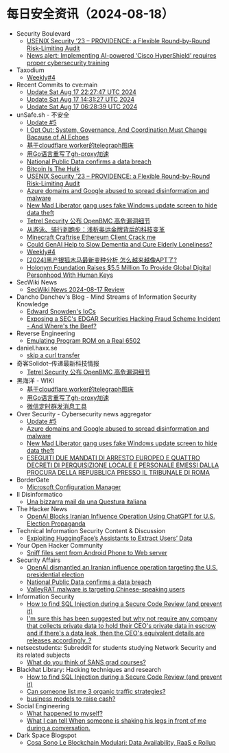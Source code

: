 # 每日安全资讯（2024-08-18）

- Security Boulevard
  - [USENIX Security ’23 – PROVIDENCE: a Flexible Round-by-Round Risk-Limiting Audit](https://securityboulevard.com/2024/08/usenix-security-23-providence-a-flexible-round-by-round-risk-limiting-audit/)
  - [News alert: Implementing AI-powered ‘Cisco HyperShield’ requires proper cybersecurity training](https://securityboulevard.com/2024/08/news-alert-implementing-ai-powered-cisco-hypershield-requires-proper-cybersecurity-training/)
- Taxodium
  - [Weekly#4](https://taxodium.ink/post/weekly/4/)
- Recent Commits to cve:main
  - [Update Sat Aug 17 22:27:47 UTC 2024](https://github.com/trickest/cve/commit/524b629bad9c60a27aa94f03cb310ffdf9507402)
  - [Update Sat Aug 17 14:31:27 UTC 2024](https://github.com/trickest/cve/commit/42d2fbb072fca2f8f53b4b8d2e8199e15f747fa0)
  - [Update Sat Aug 17 06:28:39 UTC 2024](https://github.com/trickest/cve/commit/dbf4558867d355999e8ee66af65bf12e05aa031c)
- unSafe.sh - 不安全
  - [Update #5](https://buaq.net/go-256729.html)
  - [I Opt Out: System, Governance, And Coordination Must Change Bacause of AI Echoes](https://buaq.net/go-256730.html)
  - [基于cloudflare worker的telegraph图床](https://buaq.net/go-256719.html)
  - [用Go语言重写了gh-proxy加速](https://buaq.net/go-256720.html)
  - [National Public Data confirms a data breach](https://buaq.net/go-256724.html)
  - [Bitcoin Is The Hulk](https://buaq.net/go-256731.html)
  - [USENIX Security ’23 – PROVIDENCE: a Flexible Round-by-Round Risk-Limiting Audit](https://buaq.net/go-256733.html)
  - [Azure domains and Google abused to spread disinformation and malware](https://buaq.net/go-256722.html)
  - [New Mad Liberator gang uses fake Windows update screen to hide data theft](https://buaq.net/go-256723.html)
  - [Tetrel Security 公布 OpenBMC 高危漏洞细节](https://buaq.net/go-256721.html)
  - [从游泳、骑行到跑步：浅析奥运金牌背后的科技变革](https://buaq.net/go-256715.html)
  - [Minecraft Craftrise Ethereum Client Crack me](https://buaq.net/go-256709.html)
  - [Could GenAI Help to Slow Dementia and Cure Elderly Loneliness?](https://buaq.net/go-256732.html)
  - [Weekly#4](https://buaq.net/go-256734.html)
  - [[2024]黑产银狐木马最新变种分析,怎么越来越像APT了?](https://buaq.net/go-256704.html)
  - [Holonym Foundation Raises $5.5 Million To Provide Global Digital Personhood With Human Keys](https://buaq.net/go-256697.html)
- SecWiki News
  - [SecWiki News 2024-08-17 Review](http://www.sec-wiki.com/?2024-08-17)
- Dancho Danchev's Blog - Mind Streams of Information Security Knowledge
  - [Edward Snowden's IoCs](https://ddanchev.blogspot.com/2024/08/edward-snowdens-iocs.html)
  - [Exposing a SEC's EDGAR Securities Hacking Fraud Scheme Incident - And Where's the Beef?](https://ddanchev.blogspot.com/2024/08/exposing-secs-edgar-securities-hacking.html)
- Reverse Engineering
  - [Emulating Program ROM on a Real 6502](https://www.reddit.com/r/ReverseEngineering/comments/1eunleo/emulating_program_rom_on_a_real_6502/)
- daniel.haxx.se
  - [skip a curl transfer](https://daniel.haxx.se/blog/2024/08/17/skip-a-curl-transfer/)
- 奇客Solidot–传递最新科技情报
  - [Tetrel Security 公布 OpenBMC 高危漏洞细节](https://www.solidot.org/story?sid=79004)
- 黑海洋 - WIKI
  - [基于cloudflare worker的telegraph图床](https://www.upx8.com/4286)
  - [用Go语言重写了gh-proxy加速](https://www.upx8.com/4285)
  - [微信定时群发消息工具](https://www.upx8.com/4284)
- Over Security - Cybersecurity news aggregator
  - [Update #5](https://roccosicilia.com/2024/08/17/update-5/)
  - [Azure domains and Google abused to spread disinformation and malware](https://www.bleepingcomputer.com/news/security/azure-domains-and-google-abused-to-spread-disinformation-and-malware/)
  - [New Mad Liberator gang uses fake Windows update screen to hide data theft](https://www.bleepingcomputer.com/news/security/new-mad-liberator-gang-uses-fake-windows-update-screen-to-hide-data-theft/)
  - [ESEGUITI DUE MANDATI DI ARRESTO EUROPEO E QUATTRO DECRETI DI PERQUISIZIONE LOCALE E PERSONALE EMESSI DALLA PROCURA DELLA REPUBBLICA PRESSO IL TRIBUNALE DI ROMA](https://www.commissariatodips.it/notizie/articolo/eseguiti-due-mandati-di-arresto-europeo-e-quattro-decreti-di-perquisizione-locale-e-personale-emess/index.html)
- BorderGate
  - [Microsoft Configuration Manager](https://www.bordergate.co.uk/microsoft-configuration-manager/)
- Il Disinformatico
  - [Una bizzarra mail da una Questura italiana](http://attivissimo.blogspot.com/2024/08/una-bizzarra-mail-da-una-questura.html)
- The Hacker News
  - [OpenAI Blocks Iranian Influence Operation Using ChatGPT for U.S. Election Propaganda](https://thehackernews.com/2024/08/openai-blocks-iranian-influence.html)
- Technical Information Security Content & Discussion
  - [Exploiting HuggingFace’s Assistants to Extract Users’ Data](https://www.reddit.com/r/netsec/comments/1euis5q/exploiting_huggingfaces_assistants_to_extract/)
- Your Open Hacker Community
  - [Sniff files sent from Android Phone to Web server](https://www.reddit.com/r/HowToHack/comments/1eubpg9/sniff_files_sent_from_android_phone_to_web_server/)
- Security Affairs
  - [OpenAI dismantled an Iranian influence operation targeting the U.S. presidential election](https://securityaffairs.com/167194/intelligence/openai-dismantled-iranian-influence-operation.html)
  - [National Public Data confirms a data breach](https://securityaffairs.com/167171/data-breach/national-public-data-confirms-data-breach.html)
  - [ValleyRAT malware is targeting Chinese-speaking users](https://securityaffairs.com/167164/cyber-crime/valleyrat-malware-targets-chinese-speaking-users.html)
- Information Security
  - [How to find SQL Injection during a Secure Code Review (and prevent it)](https://www.reddit.com/r/Information_Security/comments/1eugtbu/how_to_find_sql_injection_during_a_secure_code/)
  - [I'm sure this has been suggested but why not require any company that collects private data to hold their CEO's private data in escrow and if there's a data leak, then the CEO's equivalent details are releases accordingly..?](https://www.reddit.com/r/Information_Security/comments/1eu93cm/im_sure_this_has_been_suggested_but_why_not/)
- netsecstudents: Subreddit for students studying Network Security and its related subjects
  - [What do you think of SANS grad courses?](https://www.reddit.com/r/netsecstudents/comments/1euvdo3/what_do_you_think_of_sans_grad_courses/)
- Blackhat Library: Hacking techniques and research
  - [How to find SQL Injection during a Secure Code Review (and prevent it)](https://www.reddit.com/r/blackhat/comments/1eugqet/how_to_find_sql_injection_during_a_secure_code/)
  - [Can someone list me 3 organic traffic strategies?](https://www.reddit.com/r/blackhat/comments/1eug4y2/can_someone_list_me_3_organic_traffic_strategies/)
  - [business models to raise cash?](https://www.reddit.com/r/blackhat/comments/1eug3zx/business_models_to_raise_cash/)
- Social Engineering
  - [What happened to myself?](https://www.reddit.com/r/SocialEngineering/comments/1eummhh/what_happened_to_myself/)
  - [What I can tell When someone is shaking his legs in front of me during a conversation.](https://www.reddit.com/r/SocialEngineering/comments/1eukxi4/what_i_can_tell_when_someone_is_shaking_his_legs/)
- Dark Space Blogspot
  - [Cosa Sono Le Blockchain Modulari: Data Availability, RaaS e Rollup](http://darkwhite666.blogspot.com/2024/08/cosa-sono-le-blockchain-modulari-data.html)
